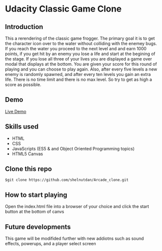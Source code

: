 # Udacity Classic Game Clone
## Introduction
This a rerendering of the classic game frogger. The primary goal it is to get the character icon over to the water without colliding with
the enemey bugs. If you reach the water you proceed to the next level and and earn 1000 points, if you get hit by an enemy you lose a life and start at the begining of the stage.
If you lose all three of your lives you are displayed a game over modal that displays at the bottom. You are given your score for this round of playing and you can choose to play again.
Also, after every five levels a new enemy is randomly spawned, and after every ten levels you gain an extra life. There is no time limit and there is no max level. So try to get as high a score as possible.

## Demo
[Live Demo](http://freezing-company.surge.sh/)

## Skills used
- HTML
- CSS 
- JavaScripts (ES5 & and Object Oriented Programming topics)
- HTML5 Canvas
## Clone this repo
```
$git clone https://github.com/shelnutdan/Arcade_clone.git
```
## How to start playing
Open the index.html file into a browser of your choice and click the start button at the bottom of canvs
## Future developments
This game will be modifided further with new addiotns such as sound effects, powerups, and a player select screen
